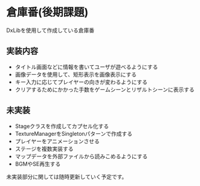 # 倉庫番(後期課題)
DxLibを使用して作成している倉庫番

## 実装内容

* タイトル画面などに情報を書いてユーザが遊べるようにする
* 画像データを使用して、矩形表示を画像表示にする
* キー入力に応じてプレイヤーの向きが変わるようにする
* クリアするためにかかった手数をゲームシーンとリザルトシーンに表示する


## 未実装

* Stageクラスを作成してカプセル化する
* TextureManagerをSingletonパターンで作成する
* プレイヤーをアニメーションさせる
* ステージを複数実装する
* マップデータを外部ファイルから読みこめるようにする
* BGMやSE再生する

未実装部分に関しては随時更新していく予定です。
